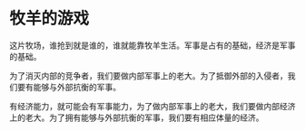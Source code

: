 # 牧羊的游戏

这片牧场，谁抢到就是谁的，谁就能靠牧羊生活。军事是占有的基础，经济是军事的基础。

为了消灭内部的竞争者，我们要做内部军事上的老大。为了抵御外部的入侵者，我们要有能够与外部抗衡的军事。

有经济能力，就可能会有军事能力，为了做内部军事上的老大，我们要做内部经济上的老大。为了拥有能够与外部抗衡的军事，我们要有相应体量的经济。
